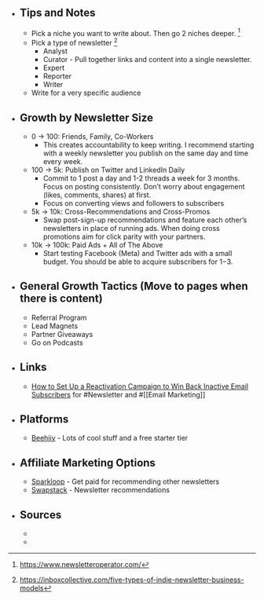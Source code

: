 - ## Tips and Notes
	- Pick a niche you want to write about. Then go 2 niches deeper. [^1]
	- Pick a type of newsletter [^2]
		- Analyst
		- Curator - Pull together links and content into a single newsletter.
		- Expert
		- Reporter
		- Writer
	- Write for a very specific audience
- ## Growth by Newsletter Size
	- 0 → 100: Friends, Family, Co-Workers
		- This creates accountability to keep writing. I recommend starting with a weekly newsletter you publish on the same day and time every week.
	- 100 → 5k: Publish on Twitter and LinkedIn Daily
		- Commit to 1 post a day and 1-2 threads a week for 3 months. Focus on posting consistently. Don’t worry about engagement (likes, comments, shares) at first.
		- Focus on converting views and followers to subscribers
	- 5k → 10k: Cross-Recommendations and Cross-Promos
		- Swap post-sign-up recommendations and feature each other’s newsletters in place of running ads. When doing cross promotions aim for click parity with your partners.
	- 10k → 100k: Paid Ads + All of The Above
		- Start testing Facebook (Meta) and Twitter ads with a small budget. You should be able to acquire subscribers for $1-$3.
- ## General Growth Tactics (Move to pages when there is content)
	- Referral Program
	- Lead Magnets
	- Partner Giveaways
	- Go on Podcasts
- ## Links
	- [How to Set Up a Reactivation Campaign to Win Back Inactive Email Subscribers](https://inboxcollective.com/how-to-set-up-a-reactivation-campaign-to-win-back-inactive-email-subscribers) for #Newsletter and #[[Email Marketing]]
- ## Platforms
	- [Beehiiv](https://www.beehiiv.com/) - Lots of cool stuff and a free starter tier
- ## Affiliate Marketing Options
	- [Sparkloop](https://sparkloop.app/partner-network) - Get paid for recommending other newsletters
	- [Swapstack](https://www.swapstack.co/) - Newsletter recommendations
- ## Sources
	- [^1]: https://www.newsletteroperator.com/
	- [^2]:  https://inboxcollective.com/five-types-of-indie-newsletter-business-models
